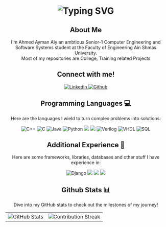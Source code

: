 <div align="center">
    <h1>
        <img src="https://readme-typing-svg.herokuapp.com?font=Jetbrains+mono&size=40&duration=3000&color=2AA889&center=true&vCenter=true&width=435&lines=Hello!" alt="Typing SVG"/>
    </h1>
</div>
<div align="center">
    <h2>About Me</h2>
    <p>I'm Ahmed Ayman Aly an ambtious Senior-1 Computer Engineering and Software Systems student at the Faculty of Engineering Ain Shmas University. <br>
    Most of my repositories are College, Training related Projects </p>
</div>
<div align="center">
    <h2 align="center" class="section-heading">Connect with me!</h2>
    <a href="https://www.linkedin.com/in/ahmed-ayman-aly/">
        <img src="https://img.shields.io/badge/LinkedIn-0077B5?style=for-the-badge&logo=linkedin&logoColor=white" alt="LinkedIn"/>
        <a href="https://github.com/ahmedaymanali03">
        <img src ="https://img.shields.io/badge/GitHub-100000?style=for-the-badge&logo=github&logoColor=white" alt="Github"/>
        <!-- <img src= "https://img.shields.io/badge/Codeforces-445f9d?style=for-the-badge&logo=Codeforces&logoColor=white"/> -->
    </a>
</div>
<h2 align="center" class="section-heading">Programming Languages 💻</h2>
<div align="center">
<p>Here are the languages I wield to turn complex problems into solutions:</p>
  <img src = "https://img.shields.io/badge/C%2B%2B-00599C?style=for-the-badge&logo=c%2B%2B&logoColor=white" alt ="C++"/>
    <img src="https://img.shields.io/badge/c-%2300599C.svg?style=for-the-badge&logo=c&logoColor=white" alt ="C"/>
  <img src="https://img.shields.io/badge/Java-007396?style=for-the-badge&logo=java&logoColor=white" alt="Java" />
  <img src="https://img.shields.io/badge/Python-3776AB?style=for-the-badge&logo=python&logoColor=white" alt="Python"/>
  <img src="https://img.shields.io/badge/HTML-239120?style=for-the-badge&logo=html5&logoColor=white"/>
  <img src="https://img.shields.io/badge/CSS-239120?&style=for-the-badge&logo=css3&logoColor=white"/>
  <img src="https://img.shields.io/badge/Verilog-4B8BBE?style=for-the-badge&logoColor=white" alt="Verilog"/>
    <img src="https://img.shields.io/badge/VHDL-FF6600?style=for-the-badge&logoColor=white" alt="VHDL"/>
    <img src="https://img.shields.io/badge/SQL-4479A1?style=for-the-badge&logo=database&logoColor=white" alt="SQL"/>


</div>

<h2 align="center" class="section-heading">Additional Experience 🔧</h2>
<div align="center">

<p>Here are some frameworks, libraries, databases and other stuff I have experience in:</p>
 <!-- <img src="https://img.shields.io/badge/React-20232A?style=for-the-badge&logo=react&logoColor=61DAFB" alt="React"/> -->
  <img src="https://img.shields.io/badge/Django-092E20?style=for-the-badge&logo=django&logoColor=green" alt="Django"/>
  <img src="https://img.shields.io/badge/OCTAVE-darkblue?style=for-the-badge&logo=octave&logoColor=fcd683"/>
  <img src="https://img.shields.io/badge/Microsoft%20SQL%20Server-CC2927?style=for-the-badge&logo=microsoft%20sql%20server&logoColor=white"/>
 <img src="https://img.shields.io/badge/-selenium-%43B02A?style=for-the-badge&logo=selenium&logoColor=white"/>
  </div>
 <!-- <div align="center">
   <h2>GitHub Commits</h2> 
 </div> -->
  <div align="center">
<h2 align="center" class="section-heading"> Github Stats 📊</h2>
<p>Dive into my GitHub stats to check out the milestones of my journey!</p>
 <table align="center" width="100%" height="100%" >
     <!--<tr><img src="https://komarev.com/ghpvc/?username=ahmedaymanali03&theme=gotham" alt=""/></tr>-->
    <tr>
       <td><img style="border: none;" src="https://github-profile-summary-cards.vercel.app/api/cards/profile-details?username=ahmedaymanali03&theme=gotham" alt="GitHub Stats"/></td>    
       <td><img style="border: none;" src="https://github-readme-streak-stats.herokuapp.com/?user=ahmedaymanali03&theme=gotham&hide_border=true" alt="Contribution Streak"/></td>
    </tr>
 </table>

 <table align="center" width="100%" height="100%" >
    <tr>
        <td><img style="border: none;" src="https://github-profile-summary-cards.vercel.app/api/cards/stats?username=ahmedaymanali03&theme=gotham" alt="GitHub Stats"/></td>
    <!-- <td><img style="border: none;" src="https://github-profile-summary-cards.vercel.app/api/cards/productive-time?username=ahmedaymanali03&theme=github_dark&utcOffset=10" alt="GitHub Stats"/></td> -->
        <td><img style="border: none;" src="https://github-readme-stats.vercel.app/api/top-langs/?username=ahmedaymanali03&layout=donut&theme=gotham&hide_border=true" alt="GitHub Stats"/></td>
        <td><img style="border: none;" src="https://github-profile-summary-cards.vercel.app/api/cards/most-commit-language?username=ahmedaymanali03&theme=gotham&text_color=white" alt="GitHub Stats"/></td>
        <!--<td><img style="border: none;" src="https://github-profile-summary-cards.vercel.app/api/cards/repos-per-language?username=ahmedaymanali03&theme=gotham&text_color=white" alt="GitHub Stats"/></td>-->
    </tr>
 </table>
</div>
